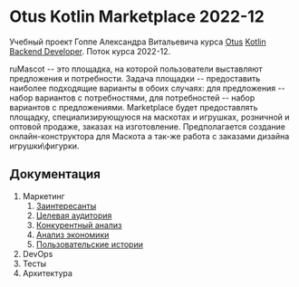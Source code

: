 # Otus Kotlin Marketplace 2022-12

Учебный проект Гоппе Александра Витальевича курса [Otus](https://otus.ru) [Kotlin Backend Developer](https://otus.ru/lessons/kotlin/).
Поток курса 2022-12.

ruMascot -- это площадка, на которой пользователи выставляют предложения и потребности. Задача
площадки -- предоставить наиболее подходящие варианты в обоих случаях: для предложения -- набор вариантов с
потребностями, для потребностей -- набор вариантов с предложениями.
Marketplace будет предоставлять площадку, специализирующуюся на маскотах и игрушках, розничной и оптовой продаже, заказах на изготовление.
Предполагается создание онлайн-конструктора для Маскота а так-же работа с заказами дизайна игрушки\фигурки.

## Документация

1. Маркетинг
    1. [Заинтересанты](./docs/01-marketing/01-stakeholders.md)
    2. [Целевая аудитория](./docs/01-marketing/02-target-audience.md)
    3. [Конкурентный анализ](./docs/01-marketing/03-concurrency.md)
    4. [Анализ экономики](./docs/01-marketing/04-экономический-анализ.md)
    5. [Пользовательские истории](./docs/01-marketing/05-user-stories.md)
2. DevOps
3. Тесты
4. Архитектура
